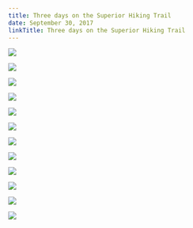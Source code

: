 ```yaml
---
title: Three days on the Superior Hiking Trail
date: September 30, 2017
linkTitle: Three days on the Superior Hiking Trail
---
```


![](/images/superior/DSCF6363.jpg)

![](/images/superior/DSCF6365.jpg)

![](/images/superior/DSCF6367.jpg)

![](/images/superior/DSCF6368.jpg)

![](/images/superior/DSCF6380.jpg)

![](/images/superior/DSCF6381.jpg)

![](/images/superior/DSCF6390.jpg)

![](/images/superior/DSCF6392.jpg)

![](/images/superior/DSCF6397.jpg)

![](/images/superior/DSCF6405.jpg)

![](/images/superior/DSCF6406.jpg)

![](/images/superior/DSCF6410.jpg)
